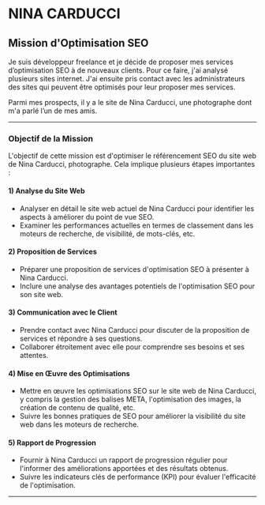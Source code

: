 # NINA CARDUCCI


## Mission d'Optimisation SEO

Je suis développeur freelance et je décide de proposer mes services d’optimisation SEO à de nouveaux clients. Pour ce faire, j'ai analysé plusieurs sites internet. J'ai ensuite pris contact avec les administrateurs des sites qui peuvent être optimisés pour leur proposer mes services.

Parmi mes prospects, il y a le site de Nina Carducci, une photographe dont m'a parlé l’un de mes amis.

---

### Objectif de la Mission

L'objectif de cette mission est d'optimiser le référencement SEO du site web de Nina Carducci, photographe. Cela implique plusieurs étapes importantes :

#### 1) Analyse du Site Web

- Analyser en détail le site web actuel de Nina Carducci pour identifier les aspects à améliorer du point de vue SEO.
- Examiner les performances actuelles en termes de classement dans les moteurs de recherche, de visibilité, de mots-clés, etc.

#### 2) Proposition de Services

- Préparer une proposition de services d'optimisation SEO à présenter à Nina Carducci.
- Inclure une analyse des avantages potentiels de l'optimisation SEO pour son site web.

#### 3) Communication avec le Client

- Prendre contact avec Nina Carducci pour discuter de la proposition de services et répondre à ses questions.
- Collaborer étroitement avec elle pour comprendre ses besoins et ses attentes.

#### 4) Mise en Œuvre des Optimisations

- Mettre en œuvre les optimisations SEO sur le site web de Nina Carducci, y compris la gestion des balises META, l'optimisation des images, la création de contenu de qualité, etc.
- Suivre les bonnes pratiques de SEO pour améliorer la visibilité du site web dans les moteurs de recherche.

#### 5) Rapport de Progression

- Fournir à Nina Carducci un rapport de progression régulier pour l'informer des améliorations apportées et des résultats obtenus.
- Suivre les indicateurs clés de performance (KPI) pour évaluer l'efficacité de l'optimisation.

---

